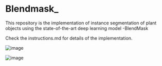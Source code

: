 # Blendmask_

This repository is the implementation of instance segmentation of plant objects using the state-of-the-art deep learning model -BlendMask

Check the instructions.md for details of the implementation.

![image](https://user-images.githubusercontent.com/66762480/233765923-4c680c4b-9565-4989-8e30-9b1eeeb15e25.png)

![image](https://user-images.githubusercontent.com/66762480/233765941-d332eb45-cfbb-4a0f-939f-04d04bf08b21.png)
